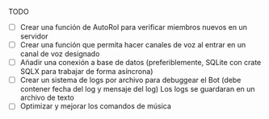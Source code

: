 TODO

* [ ] Crear una función de AutoRol para verificar miembros nuevos en un servidor
* [ ] Crear una función que permita hacer canales de voz al entrar en un canal de voz designado
* [ ] Añadir una conexión a base de datos (preferiblemente, SQLite con crate SQLX para trabajar de forma asíncrona)
* [ ] Crear un sistema de logs por archivo para debuggear el Bot (debe contener fecha del log y mensaje del log) Los logs se guardaran en un archivo de texto
* [ ] Optimizar y mejorar los comandos de música